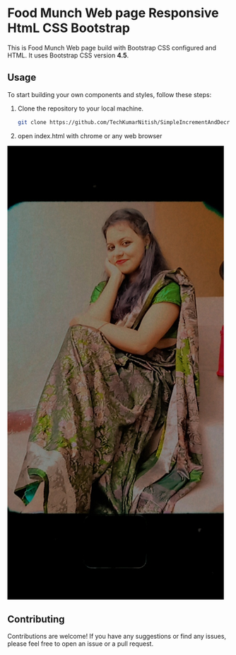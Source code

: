 # Food Munch Web page Responsive HtmL CSS Bootstrap

This is Food Munch Web page build  with Bootstrap CSS configured and HTML. It uses Bootstrap CSS version **4.5**.

## Usage

To start building your own components and styles, follow these steps:

1. Clone the repository to your local machine.
    ```sh
    git clone https://github.com/TechKumarNitish/SimpleIncrementAndDecrementApp_REACTJS_Html_tailwindCss.git
    ```

1. open index.html with chrome or any web browser

<img src="https://github.com/TechKumarNitish/site/blob/main/source/image/15.jpg"/>

## Contributing

Contributions are welcome! If you have any suggestions or find any issues, please feel free to open an issue or a pull request.
